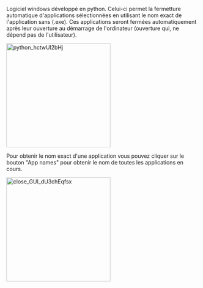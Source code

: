 Logiciel windows développé en python. Celui-ci permet la fermetture automatique d'applications sélectionnées en utilisant le nom exact de l'application sans (.exe). Ces applications seront fermées automatiquement après leur ouverture au démarrage de l'ordinateur (ouverture qui, ne dépend pas de l'utilisateur).

<img width="272" alt="python_hctwUl2bHj" src="https://github.com/thedevethan/Close-the-window-J/assets/170204507/cac04cb4-d13b-429f-86a1-8d87f8fabf40">

Pour obtenir le nom exact d'une application vous pouvez cliquer sur le bouton "App names" pour obtenir le nom de toutes les applications en cours.

<img width="272" alt="close_GUI_dU3chEqfsx" src="https://github.com/thedevethan/Close-the-window-J/assets/170204507/110937fe-cd93-42a6-bc52-ba8424bb0c98">



